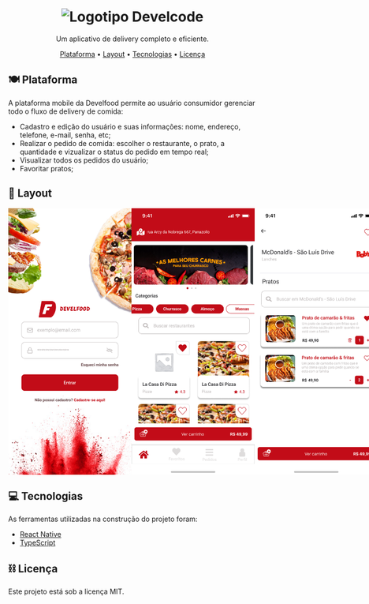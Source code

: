 <h1 align="center">
  <img src="./src/assets/loginImages/develfood.png" alt="Logotipo Develcode" width="800px">
</h1>

<p align="center">Um aplicativo de delivery completo e eficiente.</p>

<p align="center">
  <a href="#plate_with_cutlery-plataforma">Plataforma</a> •
  <a href="#crab-layout">Layout</a> •
  <a href="#computer-tecnologias">Tecnologias</a> •
  <a href="#chains-licenc-a">Licença</a> 
</p>

## :plate_with_cutlery: Plataforma

A plataforma mobile da Develfood permite ao usuário consumidor gerenciar todo o fluxo de delivery de comida:

- Cadastro e edição do usuário e suas informações: nome, endereço, telefone, e-mail, senha, etc;
- Realizar o pedido de comida: escolher o restaurante, o prato, a quantidade e vizualizar o status do pedido em tempo real;
- Visualizar todos os pedidos do usuário;
- Favoritar pratos;

## :art: Layout

<p align="center" style="display: flex; align-items: flex-start; justify-content: space-around;">
  <img src="./src/global/assets/Images/LoginPage.png" width="250px" alt="Layout do login">
  <img src="./src/global/assets/Images/Inicio.png" width="250px" alt="Layout do home">
  <img src="./src/global/assets/Images/RestauranteX.png" width="250px" alt="Layout do restaurante">
  <img src="./src/global/assets/Images/MeusPedidos.png" width="250px" alt="Layout do histórico">

</p>

## :computer: Tecnologias

As ferramentas utilizadas na construção do projeto foram:

- [React Native](https://reactnative.dev/)
- [TypeScript](https://www.typescriptlang.org/)

## :chains: Licença

Este projeto está sob a licença MIT.
